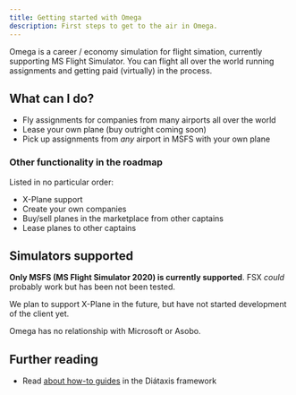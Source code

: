 ```yaml
---
title: Getting started with Omega
description: First steps to get to the air in Omega.
---
```


Omega is a career / economy simulation for flight simation, currently supporting MS Flight Simulator. You can flight all over the world running assignments and getting paid (virtually) in the process.

## What can I do?

- Fly assignments for companies from many airports all over the world
- Lease your own plane (buy outright coming soon)
- Pick up assignments from _any_ airport in MSFS with your own plane

### Other functionality in the roadmap

Listed in no particular order:

- X-Plane support
- Create your own companies
- Buy/sell planes in the marketplace from other captains
- Lease planes to other captains

## Simulators supported

**Only MSFS (MS Flight Simulator 2020) is currently supported**. FSX _could_ probably work but has been not been tested.

We plan to support X-Plane in the future, but have not started development of the client yet.

Omega has no relationship with Microsoft or Asobo.

## Further reading

- Read [about how-to guides](https://diataxis.fr/how-to-guides/) in the Diátaxis framework
